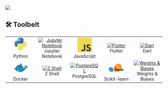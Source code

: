 ![](https://github-readme-stats.vercel.app/api/wakatime?username=datablets&bg_color=ffffff&title_color=d7b037&icon_color=2F855A&text_color=2b9c8e&custom_title=My%207-Day%20Stats&layout=compact)

<h2 align="left" id="datablets">🛠️ Toolbelt</h2>

<table>
  <tr>
<!--     <td align="center" width="96">
      <a href="#datablets">
        <img src="./img/csharp-original.svg" width="48" height="48" alt="C#" />
      </a>
      <br>C#&nbsp;(Core)
    </td> -->
    <td align="center" width="96">
      <a href="#datablets">
        <img src="./img/python-original.svg" width="48" height="48" alt="Python" />
      </a>
      <br>Python
    </td>
<!--     <td align="center" width="96">
      <a href="#datablets">
        <img src="./img/go-flat.svg" width="48" height="48" alt="Golang" />
      </a>
      <br>Go
    </td> -->
    <td align="center" width="96">
      <a href="#datablets">
        <img src="https://upload.wikimedia.org/wikipedia/commons/thumb/3/38/Jupyter_logo.svg/1200px-Jupyter_logo.svg.png" width="48" height="48" alt="Jupyter Notebook" />
      </a>
      <br>Jupyter Notebook
    </td>
<!--     <td align="center" width="96">
      <a href="#datablets">
        <img src="./img/typescript-original.svg" width="48" height="48" alt="TypeScript" />
      </a>
      <br>TypeScript
    </td> -->
    <td align="center" width="96">
      <a href="#datablets">
        <img src="./img/javascript-original.svg" width="48" height="48" alt="JavaScript" />
      </a>
      <br>JavaScript
    </td>
    <td align="center"  width="96">
      <a href="#datablets">
        <img src="https://cdnlogo.com/logos/f/30/flutter.svg" width="48" height="48" alt="Flutter" />
      </a>
      <br>Flutter
    </td>
        <td align="center"  width="96">
      <a href="#datablets">
        <img src="https://upload.wikimedia.org/wikipedia/commons/7/7e/Dart-logo.png" width="48" height="48" alt="Dart" />
      </a>
      <br>Dart
    </td>
<!--     <td align="center" width="96">
      <a href="#datablets" >
        <img src="./img/react-original.svg" width="48" height="48" alt="React" />
      </a>
      <br>React
    </td> -->
<!--     <td align="center" width="96">
      <a href="#datablets">
        <img src="./img/bootstrap-plain.svg" width="48" height="48" alt="Bootstrap" />
      </a>
      <br>Bootstrap
    </td> -->
<!--     <td align="center" width="96">
      <a href="#datablets">
        <img src="./img/sass-original.svg" width="48" height="48" alt="Sass" />
      </a>
      <br>Sass
    </td> -->
  </tr>
  <tr>
    <td align="center" width="96"> 
      <a href="#datablets" >
        <img src="./img/docker-original.svg" width="48" height="48" alt="Docker" />
      </a>
      <br>Docker
    </td>
<!--     <td align="center" width="96">
      <a href="#datablets" >
        <img src="https://raw.githubusercontent.com/cncf/artwork/master/projects/kubernetes/icon/color/kubernetes-icon-color.svg" width="48" height="48" alt="Kubernetes" />
      </a>
      <br>Kubernetes
    </td> -->
    <td align="center" width="96">
      <a href="#datablets">
        <img src="https://www.jsmtech.org/media/92/zsh.png" width="48" height="48" alt="Z Shell" />
      </a>
      <br>Z Shell
    </td>
    <td align="center"  width="96">
      <a href="#datablets">
        <img src="https://upload.wikimedia.org/wikipedia/commons/2/29/Postgresql_elephant.svg" width="48" height="48" alt="PostgreSQL" />
      </a>
      <br>PostgreSQL
    </td>
    <td align="center" width="96">
      <a href="#datablets" >
        <img src="./img/sklearn-sq.png" width="48" height="48" alt="Scikit-learn" />
      </a>
      <br>Scikit-learn
    </td>
<!--     <td align="center" width="96">
      <a href="#datablets" >
        <img src="https://upload.wikimedia.org/wikipedia/commons/thumb/2/2d/Tensorflow_logo.svg/1200px-Tensorflow_logo.svg.png" width="48" height="48" alt="TensorFlow" />
      </a>
      <br>TensorFlow
    </td> -->
    <td align="center" width="96">
      <a href="#datablets" >
        <img src="https://gblobscdn.gitbook.com/spaces%2F-Lqya5RvLedGEWPhtkjU%2Favatar.png" width="48" height="48" alt="Weights & Biases" />
      </a>
      <br>Weights & Biases
    </td>
  </tr>
</table>
